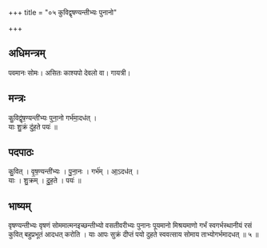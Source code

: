 +++
title = "०५ कुविद्वृषण्यन्तीभ्यः पुनानो"

+++
## अधिमन्त्रम्
पवमानः सोमः। असितः काश्यपो देवलो वा। गायत्री।

## मन्त्रः
कु॒विद्वृ॑ष॒ण्यन्ती॑भ्यः पुना॒नो गर्भ॑मा॒दध॑त् ।  
याः शु॒क्रं दु॑ह॒ते पयः॑ ॥

## पदपाठः
कु॒वित् । वृ॒ष॒ण्यन्ती॑भ्यः । पु॒ना॒नः । गर्भ॑म् । आ॒ऽदध॑त् ।  
याः । शु॒क्रम् । दु॒ह॒ते । पयः॑ ॥

## भाष्यम्
वृषण्यन्तीभ्यः वृषणं सोममात्मनइच्छन्तीभ्यो वसतीवरीभ्यः पुनानः पूयमानो मिश्रयमाणो गर्भं स्वगर्भस्थानीयं रसं कुवित् बहुप्रभूतं आदधत् करोति । याः आपः सुक्रं दीप्तं पयो दुहते स्ववत्साय सोमाय ताभ्योगर्भमादधत् ॥ ५ ॥